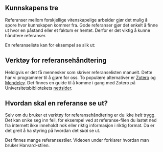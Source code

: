 ## Kunnskapens tre
Referanser mellom forskjellige vitenskapelige arbeider gjør det mulig å spore hvor kunnskapen kommer fra. Gode referanser gjør det enkelt å finne ut hvor en påstand eller et faktum er hentet. Derfor er det viktig å kunne håndtere referanser. 

En referanseliste kan for eksempel se slik ut:

## Verktøy for referansehåndtering
Heldigvis er det få mennesker som skriver referanselisten manuelt. Dette har vi programmer til å gjøre for oss. To populære alternativer er [Zotero](http://www.zotero.org) og [Mendeley](http://www.mendeley.com). Det finnes en guide til å komme i gang med Zotero på Universitetsbibliotekets [nettsider](http://www.ub.uio.no/english/writing-publishing/referencing/zotero/). 


## Hvordan skal en referanse se ut?
Selv om du bruker et verktøy for referansehåndtering er du ikke _helt_ trygg. Det kan snike seg inn feil, for eksempel ved at referanse-filen du lastet ned fra internett ikke inneholdt nok eller riktig informasjon i riktig format. Da er det greit å ha styring på hvordan det _skal_ se ut. 

Det finnes mange referansestiler. Videoen under forklarer hvordan man bruker Harvard-stilen.
 
<youtube-video id="iueqJ78iAwk"></youtube-video>

<div>
<text-field-question-regex name="harvardReferanse" number="1.2.1"></text-field-question-regex>
</div>

